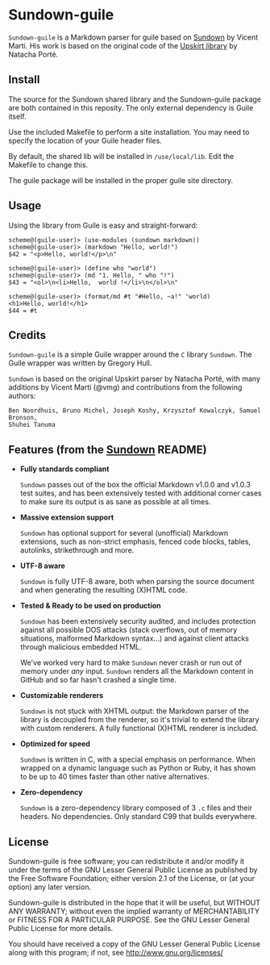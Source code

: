 ﻿Sundown-guile
=======

`Sundown-guile` is a Markdown parser for guile based on
[Sundown](https://github.com/vmg/sundown) by Vicent Marti.  His work is based on the original code of the
[Upskirt library](http://fossil.instinctive.eu/libupskirt/index) by Natacha Porté.

Install
-------
The source for the Sundown shared library and the Sundown-guile package are both contained in this reposity.  The only external dependency is Guile itself.

Use the included Makefile to perform a site installation. You may need to specify the location of your Guile header files.

By default, the shared lib will be installed in `/use/local/lib`.  Edit the Makefile to change this.

The guile package will be installed in the proper guile site directory.

Usage
------
Using the library from Guile is easy and straight-forward:

    scheme@(guile-user)> (use-modules (sundown markdown))
    scheme@(guile-user)> (markdown "Hello, world!")
    $42 = "<p>Hello, world!</p>\n"
    
    scheme@(guile-user)> (define who "world")
    scheme@(guile-user)> (md "1. Hello, " who "!")
    $43 = "<ol>\n<li>Hello,  world !</li>\n</ol>\n"
    
    scheme@(guile-user)> (format/md #t "#Hello, ~a!" 'world)
    <h1>Hello, world!</h1>
    $44 = #t

Credits
-------

`Sundown-guile` is a simple Guile wrapper around the `C` library `Sundown`.  The Guile wrapper was written by Gregory Hull.

`Sundown` is based on the original Upskirt parser by Natacha Porté, with many additions
by Vicent Marti (@vmg) and contributions from the following authors:

	Ben Noordhuis, Bruno Michel, Joseph Koshy, Krzysztof Kowalczyk, Samuel Bronson,
	Shuhei Tanuma

Features (from the [Sundown](https://github.com/vmg/sundown)  README)
--------

*	**Fully standards compliant**

	`Sundown` passes out of the box the official Markdown v1.0.0 and v1.0.3
	test suites, and has been extensively tested with additional corner cases
	to make sure its output is as sane as possible at all times.

*	**Massive extension support**

	`Sundown` has optional support for several (unofficial) Markdown extensions,
	such as non-strict emphasis, fenced code blocks, tables, autolinks,
	strikethrough and more.

*	**UTF-8 aware**

	`Sundown` is fully UTF-8 aware, both when parsing the source document and when
	generating the resulting (X)HTML code.

*	**Tested & Ready to be used on production**

	`Sundown` has been extensively security audited, and includes protection against
	all possible DOS attacks (stack overflows, out of memory situations, malformed
	Markdown syntax...) and against client attacks through malicious embedded HTML.

	We've worked very hard to make `Sundown` never crash or run out of memory
	under *any* input. `Sundown` renders all the Markdown content in GitHub and so
	far hasn't crashed a single time.

*	**Customizable renderers**

	`Sundown` is not stuck with XHTML output: the Markdown parser of the library
	is decoupled from the renderer, so it's trivial to extend the library with
	custom renderers. A fully functional (X)HTML renderer is included.

*	**Optimized for speed**

	`Sundown` is written in C, with a special emphasis on performance. When wrapped
	on a dynamic language such as Python or Ruby, it has shown to be up to 40
	times faster than other native alternatives.

*	**Zero-dependency**

	`Sundown` is a zero-dependency library composed of 3 `.c` files and their headers.
	No dependencies. Only standard C99 that builds everywhere.


License
-------

Sundown-guile is free software; you can redistribute it and/or modify 
it under the terms of the GNU Lesser General Public License as 
published by the Free Software Foundation; either version 2.1 of 
the License, or (at your option) any later version. 

Sundown-guile is distributed in the hope that it will be useful, 
but WITHOUT ANY WARRANTY; without even the implied warranty of 
MERCHANTABILITY or FITNESS FOR A PARTICULAR PURPOSE.  See the 
GNU Lesser General Public License for more details. 

You should have received a copy of the GNU Lesser General Public 
License along with this program; if not, see <http://www.gnu.org/licenses/> 
